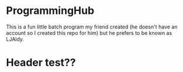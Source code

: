 # ProgrammingHub
This is a fun little batch program my friend created (he doesn't have an account so I created this repo for him) but he prefers to be known as LJAldy.
# Header test??
